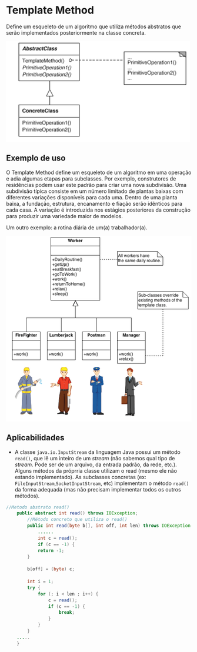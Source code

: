 # Template Method
Define um esqueleto de um algoritmo que utiliza métodos abstratos que serão implementados posteriormente na classe concreta.

![exemplo](template_method.png)

## Exemplo de uso
O Template Method define um esqueleto de um algoritmo em uma operação e adia algumas etapas para subclasses. Por exemplo, construtores de residências podem usar este padrão para criar uma nova subdivisão. Uma subdivisão típica consiste em um número limitado de plantas baixas com diferentes variações disponíveis para cada uma. Dentro de uma planta baixa, a fundação, estrutura, encanamento e fiação serão idênticos para cada casa. A variação é introduzida nos estágios posteriores da construção para produzir uma variedade maior de modelos.

Um outro exemplo: a rotina diária de um(a) trabalhador(a).

![exemplo_template_method](exemplo_template_method.png)



## Aplicabilidades
- A classe ```java.io.InputStream``` da linguagem Java possui um método ```read()```, que lê um inteiro de um *stream* (não sabemos qual tipo de *stream*. Pode ser de um arquivo, da entrada padrão, da rede, etc.). Alguns métodos da próprria classe utilizam o read (mesmo ele
não estando implementado). As subclasses concretas (ex: ```FileInputStream```,```SocketInputStream```, etc) implementam o método ```read()``` da forma adequada (mas não precisam implementar todos os outros métodos).

```java
//Metodo abstrato read()
    public abstract int read() throws IOException;
        //Método concreto que utiliza o read()
        public int read(byte b[], int off, int len) throws IOException {
            ......
            int c = read();
            if (c == -1) {
            return -1;
        }

        b[off] = (byte) c;

        int i = 1;
        try {
            for (; i < len ; i++) {
                c = read();
                if (c == -1) {
                    break;
                }
            }
        }
    .....
    }
```
